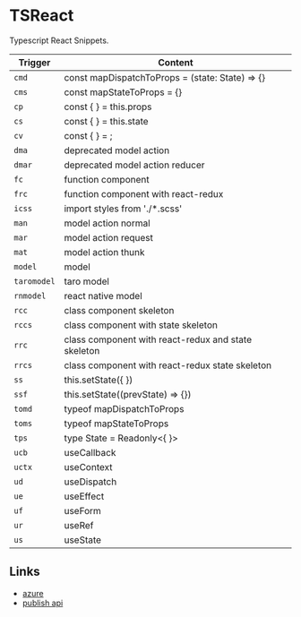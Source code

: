 # TSReact

Typescript React Snippets.

| Trigger | Content |
| ------- | ------- |
| `cmd`   | const mapDispatchToProps = (state: State) => {} |
| `cms`   | const mapStateToProps = {} |
| `cp`    | const {  } = this.props |
| `cs`    | const {  } = this.state |
| `cv`    | const {  } = ; |
| `dma`   | deprecated model action |
| `dmar`  | deprecated model action reducer |
| `fc`    | function component |
| `frc`   | function component with react-redux |
| `icss`  | import styles from './*.scss' |
| `man`   | model action normal |
| `mar`   | model action request |
| `mat`   | model action thunk |
| `model` | model |
| `taromodel` | taro model |
| `rnmodel` | react native model |
| `rcc`   | class component skeleton |
| `rccs`  | class component with state skeleton |
| `rrc`   | class component with react-redux and state skeleton |
| `rrcs`  | class component with react-redux state skeleton |
| `ss`    | this.setState({  }) |
| `ssf`   | this.setState((prevState) => {}) |
| `tomd`  | typeof mapDispatchToProps |
| `toms`  | typeof mapStateToProps |
| `tps`   | type State = Readonly<{ }> |
| `ucb`    | useCallback |
| `uctx`  | useContext |
| `ud`    | useDispatch |
| `ue`    | useEffect |
| `uf`    | useForm |
| `ur`    | useRef |
| `us`    | useState |

## Links

- [azure][azure]
- [publish api][publish]

[azure]: https://dev.azure.com
[publish]: https://code.visualstudio.com/api/working-with-extensions/publishing-extension
